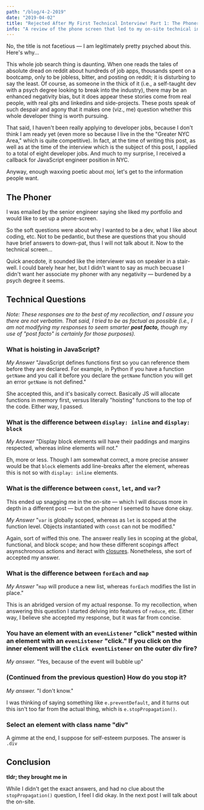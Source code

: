 ```yaml
---
path: "/blog/4-2-2019"
date: "2019-04-02"
title: "Rejected After My First Technical Interview! Part 1: The Phoner"
info: "A review of the phone screen that led to my on-site technical interview."
--- 
```


No, the title is not facetious &mdash; I am legitimately pretty psyched about this. Here's why...

This whole job search thing is daunting. When one reads the tales of absolute dread on reddit about hundreds of job apps, thousands spent on a bootcamp, only to be jobless, bitter, and posting on reddit; it is disturbing to say the least. Of course, as someone in the thick of it (i.e., a self-taught dev with a psych degree looking to break into the industry), there may be an enhanced negativity bias, but it does appear these stories come from real people, with real gits and linkedins and side-projects. These posts speak of such despair and agony that it makes one (viz., me) question whether this whole developer thing is worth pursuing.

That said, I haven't been really applying to developer jobs, because I don't think I am ready yet (even more so because I live in the the "Greater NYC Area," which is quite competitive). In fact, at the time of writing this post, as well as at the time of the interview which is the subject of this post, I applied to a total of eight developer jobs. And much to my surprise, I received a callback for JavaScript engineer position in NYC. 

Anyway, enough waxxing poetic about *moi,* let's get to the information people want.

## The Phoner
I was emailed by the senior engineer saying she liked my portfolio and would like to set up a phone-screen. 

So the soft questions were about why I wanted to be a dev, what I like about coding, etc. Not to be pedantic, but these are questions that you should have brief answers to down-pat, thus I will not talk about it. Now to the technical screen... 

Quick anecdote, it sounded like the interviewer was on speaker in a stair-well. I could barely hear her, but I didn't want to say as much becuase I didn't want her associate my phoner with any negativity &mdash; burdened by a psych degree it seems.

## Technical Questions

*Note: These responses are to the best of my recollection, and I assure you there are not verbatim. That said, I tried to be as factual as possible (i.e., I am not modifying my responses to seem smarter **post facto,** though my use of "post facto" is certainly for those purposes).*

### What is hoisting in JavaScript?
*My Answer* "JavaScript defines functions first so you can reference them before they are declared. For example, in Python if you have a function `getName` and you call it before you declare the `getName` function you will get an error `getName` is not defined."

She accepted this, and it's basically correct. Basically JS will allocate functions in memory first, versus literally "hoisting" functions to the top of the code. Either way, I passed.

### What is the difference between `display: inline` and `display: block`
*My Answer* "Display block elements will have their paddings and margins respected, whereas inline elements will not."

Eh, more or less. Though I am somewhat correct, a more precise answer would be that `block` elements add line-breaks after the element, whereas this is not so with `display: inline` elements.

### What is the difference between `const`, `let`, and `var`?
This ended up snagging me in the on-site &mdash; which I will discuss more in depth in a different post &mdash; but on the phoner I seemed to have done okay. 

*My Answer* "`var` is globally scoped, whereas as `let` is scoped at the function level. Objects instantiated with `const` can not be modified."

Again, sort of wiffed this one. The answer really lies in scoping at the global, functional, and block scope; and how these different scopings affect asynschronous actions and iteract with [closures](https://developer.mozilla.org/en-US/docs/Web/JavaScript/Closures). Nonetheless, she sort of accepted my answer.

### What is the difference between `forEach` and `map`
*My Answer* "`map` will produce a new list, whereas `forEach` modifies the list in place."

This is an abridged version of my actual response. To my recollection, when answering this question I started delving into features of `reduce`, etc. Either way, I believe she accepted my response, but it was far from concise.

### You have an element with an `evenListener` "click" nested within an element with an `evenListener` "click." If you click on the inner element will the `click eventListener` on the outer div fire?

*My answer.* "Yes, because of the event will bubble up"

### (Continued from the previous question) How do you stop it?

*My answer.* "I don't know."

I was thinking of saying something like `e.preventDefault`, and it turns out this isn't too far from the actual thing, which is `e.stopPropagation()`.

### Select an element with class name "div" 
A gimme at the end, I suppose for self-esteem purposes. The answer is `.div`


## Conclusion

**tldr; they brought me in**

While I didn't get the exact answers, and had no clue about the `stopPropagation()` question, I feel I did okay. In the next post I will talk about the on-site.